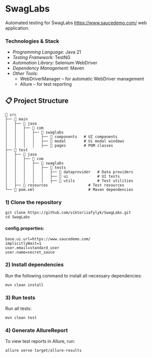 # SwagLabs
Automated testing for SwagLabs https://www.saucedemo.com/ web application.

### Technologies & Stack
- *Programming Language:* Java 21
- *Testing Framework:* TestNG
- *Automation Library:* Selenium WebDriver
- *Dependency Management:* Maven
- *Other Tools:*
    - WebDriverManager – for automatic WebDriver management
    - Allure – for test reporting


## 📋 Project Structure
```
📂 src
├── 📂 main
│   ├── 📂 java
│   │   ├── 📂 com
│   │   │   ├── 📂 swaglabs
│   │   │   │   ├── 📂 components   # UI components
│   │   │   │   ├── 📂 modal        # Ui modal windows
│   │   │   │   ├── 📂 pages        # POM classes
├── 📂 test
│   ├── 📂 java
│   │   ├── 📂 com
│   │   │   ├── 📂 swaglabs
│   │   │   │   ├── 📂 tests
│   │   │   │   │   ├── 📂 dataprovider   # Data providers
│   │   │   │   │   ├── 📂 ui             # UI tests
│   │   │   │   │   ├── 📂 utils          # Test utilities
│   ├── 📂 resources                  # Test resources
└── 📄 pom.xml                        # Maven dependencies
 ```



### 1) Clone the repository
````
git clone https://github.com/viktoriiafylyk/SwagLabs.git
cd SwagLabs
````

#### config.properties:
```properties
base.ui.url=https://www.saucedemo.com/
implicitlyWait=1
user.email=standard_user
user.name=secret_sauce
```

### 2) Install dependencies
Run the following command to install all necessary dependencies:

````
mvn clean install
````

### 3) Run tests

Run all tests:
````
mvn clean test
````

### 4) Generate AllureReport
To view test reports in Allure, run:
````
allure serve target/allure-results
````
